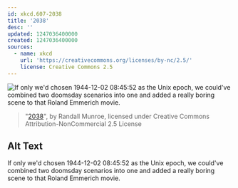 ```yaml
---
id: xkcd.607-2038
title: '2038'
desc: ''
updated: 1247036400000
created: 1247036400000
sources:
  - name: xkcd
    url: 'https://creativecommons.org/licenses/by-nc/2.5/'
    license: Creative Commons 2.5
---
```

![If only we'd chosen 1944-12-02 08:45:52 as the Unix epoch, we could've combined two doomsday scenarios into one and added a really boring scene to that Roland Emmerich movie.](https://imgs.xkcd.com/comics/2038.png)
> "[2038](https://xkcd.com/607/)", by Randall Munroe, licensed under Creative Commons Attribution-NonCommercial 2.5 License

## Alt Text
If only we'd chosen 1944-12-02 08:45:52 as the Unix epoch, we could've combined two doomsday scenarios into one and added a really boring scene to that Roland Emmerich movie.
